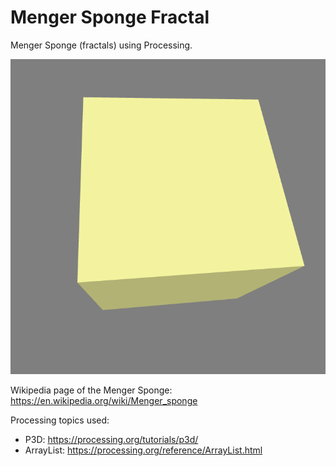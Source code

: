 # Menger Sponge Fractal

Menger Sponge (fractals) using Processing.

![](https://github.com/KasperZutterman/Processing-Sketches/blob/master/Menger_Sponge_Fractal/Menger_Sponge.gif)

Wikipedia page of the Menger Sponge: https://en.wikipedia.org/wiki/Menger_sponge

Processing topics used:
* P3D: https://processing.org/tutorials/p3d/
* ArrayList: https://processing.org/reference/ArrayList.html

